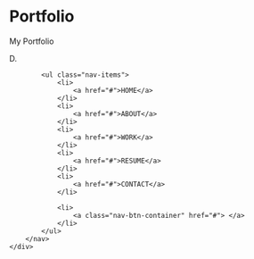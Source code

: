 # Portfolio
My Portfolio
<!DOCTYPE html>
<html lang="en">
<head>
    <meta charset="UTF-8">
    <meta name="viewport" content="width-devide-width, initial-scale=1.0">
    <meta http-equiv="X-UA-Compatible" content="ie-edge">
    <title>Hi, I'm Madiha Jabbar</title>
<link rel="stylesheet" href="style.css" />
</head>
<body>

<div class="nav-container">
    <div class="wrapper">
        <nav>
            <div class="logo">
                D.
            </div>

            <ul class="nav-items">
                <li>
                    <a href="#">HOME</a>
                </li>
                <li>
                    <a href="#">ABOUT</a>
                </li>
                <li>
                    <a href="#">WORK</a>
                </li>
                <li>
                    <a href="#">RESUME</a>
                </li>
                <li>
                    <a href="#">CONTACT</a>
                </li>

                <li>
                    <a class="nav-btn-container" href="#"> </a> 
                </li>
            </ul>
        </nav>
    </div>
</div>

<script src="main.js"></script>
</body>
</html>
